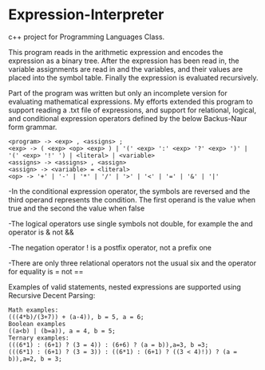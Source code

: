 # Expression-Interpreter
c++ project for Programming Languages Class.

This program reads in the arithmetic expression and encodes the expression as a binary tree. After the expression has been read in, the variable assignments are read in and the variables, and their values are placed into the symbol table.  Finally the expression is evaluated recursively.

Part of the program was written but only an incomplete version for evaluating mathematical expressions.
My efforts extended this program to support reading a .txt file of expressions, and support for relational, logical, and conditional expression operators defined by the below Backus-Naur form grammar.

```
<program> -> <exp> , <assigns> ; 
<exp> -> ( <exp> <op> <exp> ) | '(' <exp> ':' <exp> '?' <exp> ')' |
'(' <exp> '!' ') | <literal> | <variable>
<assigns> -> <assigns> , <assign>
<assign> -> <variable> = <literal>
<op> -> '+' | '-' | '*' | '/' | '>' | '<' | '=' | '&' | '|'
```
-In the conditional expression operator, the symbols are reversed and the third
 operand represents the condition. The first operand is the value when true and
 the second the value when false
 
-The logical operators use single symbols not
 double, for example the and operator is & not &&
 
-The negation operator ! is a postfix operator, not a prefix one

-There are only three relational operators not the usual six and the operator
 for equality is = not ==

Examples of valid statements, nested expressions are supported using Recursive Decent Parsing: 
```
Math examples:
(((4*b)/(3+7)) + (a-4)), b = 5, a = 6;
Boolean examples
((a<b) | (b=a)), a = 4, b = 5;
Ternary examples:
(((6*1) : (6+1) ? (3 = 4)) : (6+6) ? (a = b)),a=3, b =3;
(((6*1) : (6+1) ? (3 = 3)) : ((6*1) : (6+1) ? ((3 < 4)!)) ? (a = b)),a=2, b = 3;
```

